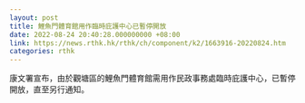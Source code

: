 ```yaml
---
layout: post
title: 鯉魚門體育館用作臨時庇護中心已暫停開放
date: 2022-08-24 20:40:28.000000000 +08:00
link: https://news.rthk.hk/rthk/ch/component/k2/1663916-20220824.htm
categories: rthk
---
```


康文署宣布，由於觀塘區的鯉魚門體育館需用作民政事務處臨時庇護中心，已暫停開放，直至另行通知。
